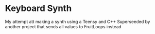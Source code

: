 # Keyboard Synth

My attempt att making a synth using a Teensy and C++
Superseeded by another project that sends all values to FruitLoops instead
